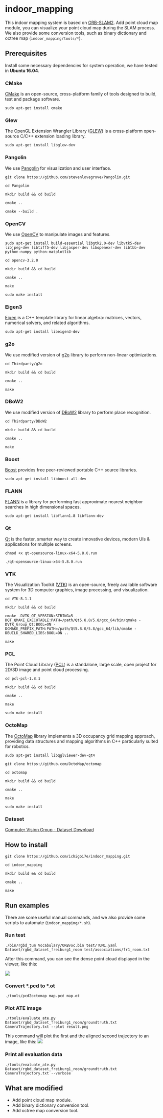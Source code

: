 # indoor_mapping
This indoor mapping system is based on [ORB-SLAM2](https://github.com/raulmur/ORB_SLAM2). Add point cloud map module, you can visualize your point cloud map during the SLAM process. We also provide some conversion tools, such as binary dictionary and octree map (`indoor_mapping/tools/*`).
## Prerequisites
Install some necessary dependencies for system operation, we have tested in **Ubuntu 16.04**.
### CMake
[CMake](https://cmake.org/) is an open-source, cross-platform family of tools designed to build, test and package software.
```
sudo apt-get install cmake
```
### Glew
The OpenGL Extension Wrangler Library ([GLEW](http://glew.sourceforge.net/)) is a cross-platform open-source C/C++ extension loading library.
```
sudo apt-get install libglew-dev
```
### Pangolin
We use [Pangolin](https://github.com/stevenlovegrove/Pangolin) for visualization and user interface.
```
git clone https://github.com/stevenlovegrove/Pangolin.git
```
```
cd Pangolin
```
```
mkdir build && cd build
```
```
cmake ..
```
```
cmake --build .
```
### OpenCV
We use [OpenCV](https://opencv.org/) to manipulate images and features.
```
sudo apt-get install build-essential libgtk2.0-dev libvtk5-dev libjpeg-dev libtiff5-dev libjasper-dev libopenexr-dev libtbb-dev python-numpy python-matplotlib
```
```
cd opencv-3.2.0
```
```
mkdir build && cd build
```
```
cmake ..
```
```
make
```
```
sudo make install
```
### Eigen3
[Eigen](http://eigen.tuxfamily.org/) is a C++ template library for linear algebra: matrices, vectors, numerical solvers, and related algorithms.
```
sudo apt-get install libeigen3-dev
```
### g2o
We use modified version of [g2o](https://github.com/RainerKuemmerle/g2o) library to perform non-linear optimizations.
```
cd Thirdparty/g2o
```
```
mkdir build && cd build
```
```
cmake ..
```
```
make
``` 
### DBoW2
We use modified version of [DBoW2](https://github.com/dorian3d/DBoW2) library to perform place recognition.
```
cd Thirdparty/DBoW2
```
```
mkdir build && cd build
```
```
cmake ..
```
```
make
```
### Boost
[Boost](https://www.boost.org/) provides free peer-reviewed portable C++ source libraries.
```
sudo apt-get install libboost-all-dev
```
### FLANN
[FLANN](https://www.cs.ubc.ca/research/flann/) is a library for performing fast approximate nearest neighbor searches in high dimensional spaces.
```
sudo apt-get install libflann1.8 libflann-dev
```
### Qt
[Qt](https://www.qt.io/) is the faster, smarter way to create innovative devices, modern UIs & applications for multiple screens.
```
chmod +x qt-opensource-linux-x64-5.8.0.run
```
```
./qt-opensource-linux-x64-5.8.0.run
```
### VTK
The Visualization Toolkit ([VTK](https://www.vtk.org/)) is an open-source, freely available software system for 3D computer graphics, image processing, and visualization.
```
cd VTK-8.1.1
```
```
mkdir build && cd build
```
```
cmake -DVTK_QT_VERSION:STRING=5 -DQT_QMAKE_EXECUTABLE:PATH=/path/Qt5.8.0/5.8/gcc_64/bin/qmake -DVTK_Group_Qt:BOOL=ON -DCMAKE_PREFIX_PATH:PATH=/path/Qt5.8.0/5.8/gcc_64/lib/cmake -DBUILD_SHARED_LIBS:BOOL=ON ..
```
```
make
```
### PCL
The Point Cloud Library ([PCL](http://pointclouds.org/)) is a standalone, large scale, open project for 2D/3D image and point cloud processing.
```
cd pcl-pcl-1.8.1
```
```
mkdir build && cd build
```
```
cmake ..
```
```
make
```
```
sudo make install
```
### OctoMap
The [OctoMap](https://octomap.github.io/) library implements a 3D occupancy grid mapping approach, providing data structures and mapping algorithms in C++ particularly suited for robotics.
```
sudo apt-get install libqglviewer-dev-qt4
```
```
git clone https://github.com/OctoMap/octomap
```
```
cd octomap
```
```
mkdir build && cd build
```
```
cmake ..
```
```
make
```
```
sudo make install
```
### Dataset
[Computer Vision Group - Dataset Download](https://vision.in.tum.de/data/datasets/rgbd-dataset/download)
## How to install
```
git clone https://github.com/ichigoi7e/indoor_mapping.git
```
```
cd indoor_mapping
```
```
mkdir build && cd build
```
```
cmake ..
```
```
make
```
## Run examples
There are some useful manual commands, and we also provide some scripts to automate (`indoor_mapping/*.sh`).
### Run test
```
./bin/rgbd_tum Vocabulary/ORBvoc.bin test/TUM1.yaml Dataset/rgbd_dataset_freiburg1_room test/associations/fr1_room.txt
```
After this command, you can see the dense point cloud displayed in the viewer, like this:

![](https://raw.githubusercontent.com/ichigoi7e/mdpics/master/indoor_mapping/1.jpeg)
### Convert *.pcd to *.ot
```
./tools/pcd2octomap map.pcd map.ot
```
### Plot ATE image
```
./tools/evaluate_ate.py Dataset/rgbd_dataset_freiburg1_room/groundtruth.txt CameraTrajectory.txt --plot result.png
```
This command will plot the first and the aligned second trajectory to an image, like this:
![](https://raw.githubusercontent.com/ichigoi7e/mdpics/master/indoor_mapping/2.jpeg)
### Print all evaluation data
```
./tools/evaluate_ate.py Dataset/rgbd_dataset_freiburg1_room/groundtruth.txt CameraTrajectory.txt --verbose
```
## What are modified
- Add point cloud map module.
- Add binary dictionary conversion tool.
- Add octree map conversion tool.
